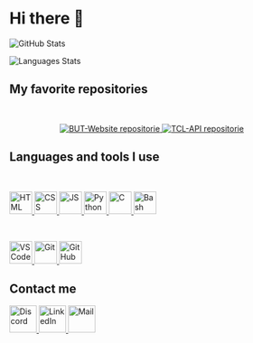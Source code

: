 # Hi there 👋

![GitHub Stats](https://github-readme-stats.vercel.app/api?username=eviive&count_private=true&include_all_commits=true&hide_border=true&theme=github_dark&show_icons=true&custom_title=GitHub%20Stats&hide=prs)

![Languages Stats](https://github-readme-stats.vercel.app/api/top-langs/?username=eviive&langs_count=6&hide_border=true&theme=github_dark&custom_title=My%20Most%20Used%20Languages&layout=compact)

## My favorite repositories

<br>

<p align="center">
	<a href="https://github.com/eviive/BUT-Website">
		<img alt="BUT-Website repositorie" src="https://github-readme-stats.vercel.app/api/pin/?username=eviive&repo=BUT-Website&show_owner=false&theme=github_dark&border_color=30363d"/>
	</a>
	<a href="https://github.com/eviive/TCL-API">
		<img alt="TCL-API repositorie" src="https://github-readme-stats.vercel.app/api/pin/?username=eviive&repo=TCL-API&show_owner=false&theme=github_dark&border_color=30363d"/>
	</a>
</p>

## Languages and tools I use

<br>

<p>
	<a href="https://developer.mozilla.org/fr/docs/Web/HTML">
		<img height="40" width="40" alt="HTML" src="https://cdn.jsdelivr.net/gh/devicons/devicon/icons/html5/html5-original.svg"/>
	</a>
	<a href="https://developer.mozilla.org/fr/docs/Web/CSS">
		<img height="40" width="40" alt="CSS" src="https://cdn.jsdelivr.net/gh/devicons/devicon/icons/css3/css3-original.svg"/>
	</a>
	<a href="https://developer.mozilla.org/fr/docs/Web/JavaScript">
		<img height="40" width="40" alt="JS" src="https://cdn.jsdelivr.net/gh/devicons/devicon/icons/javascript/javascript-original.svg"/>
	</a>
	<a href="https://www.python.org/">
		<img height="40" width="40" alt="Python" src="https://cdn.jsdelivr.net/gh/devicons/devicon/icons/python/python-original.svg"/>
	</a>
	<a href="https://en.wikipedia.org/wiki/C_(programming_language)">
		<img height="40" width="40" alt="C" src="https://cdn.jsdelivr.net/gh/devicons/devicon/icons/c/c-original.svg"/>
	</a>
	<a href="https://en.wikipedia.org/wiki/Bash_(Unix_shell)">
		<img height="40" width="40" alt="Bash" src="https://upload.wikimedia.org/wikipedia/commons/4/4b/Bash_Logo_Colored.svg"/>
	</a>
</p>

<br>

<p>
	<a href="https://code.visualstudio.com/">
		<img height="40" width="40" alt="VS Code" src="https://cdn.jsdelivr.net/gh/devicons/devicon/icons/vscode/vscode-original.svg"/>
	</a>
	<a href="https://git-scm.com/">
		<img height="40" width="40" alt="Git" src="https://cdn.jsdelivr.net/gh/devicons/devicon/icons/git/git-original.svg"/>
	</a>
	<a href="https://github.com/">
		<img height="40" width="40" alt="GitHub" src="https://github.githubassets.com/favicons/favicon-dark.svg"/>
	</a>
</p>

## Contact me

<p>
	<a href="https://discordapp.com/users/312690752884834314/">
		<img height="48" width="48" alt="Discord" src="https://img.icons8.com/color/48/000000/discord-new-logo.png"/>
	</a>
	<a href="https://www.linkedin.com/in/albert-vaillon-984227222/">
		<img height="48" width="48" alt="LinkedIn" src="https://img.icons8.com/color/48/000000/linkedin.png"/>
	</a>
	<a href="mailto:albert.vaillon21@gmail.com">
		<img height="48" width="48" alt="Mail" src="https://img.icons8.com/color/48/000000/apple-mail.png"/>
	</a>
</p>

<!--
**Eviive/Eviive** is a ✨ _special_ ✨ repository because its `README.md` (this file) appears on your GitHub profile.

Here are some ideas to get you started:

- 🔭 I’m currently working on ...
- 🌱 I’m currently learning ...
- 👯 I’m looking to collaborate on ...
- 🤔 I’m looking for help with ...
- 💬 Ask me about ...
- 📫 How to reach me: ...
- 😄 Pronouns: ...
- ⚡ Fun fact: ...
-->
